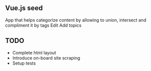## Vue.js seed

App that helps categorize content by allowing to union, intersect and compliment it by tags Edit
Add topics

## TODO
* Complete html layout
* Introduce on-board site scraping
* Setup tests
